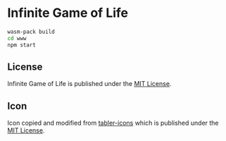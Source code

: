 # Infinite Game of Life

```sh
wasm-pack build
cd www
npm start
```

## License

Infinite Game of Life is published under the [MIT License](./LICENSE).

## Icon

Icon copied and modified from [tabler-icons](https://tabler-icons.io/i/chart-grid-dots)
which is published under the [MIT License](https://github.com/tabler/tabler-icons/blob/master/LICENSE).
